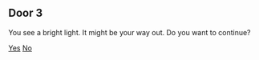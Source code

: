## Door 3
You see a bright light. It might be your way out. Do you want to continue?

[Yes](door3yes.md)
[No](door3no.md)